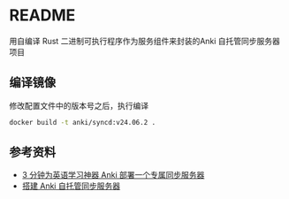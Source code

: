 # README

用自编译 Rust 二进制可执行程序作为服务组件来封装的Anki 自托管同步服务器项目

## 编译镜像

修改配置文件中的版本号之后，执行编译

```bash
docker build -t anki/syncd:v24.06.2 .
```



## 参考资料

- [3 分钟为英语学习神器 Anki 部署一个专属同步服务器](https://www.cnblogs.com/ryanyangcs/p/17508044.html)
- [搭建 Anki 自托管同步服务器](https://blog.gazer.win/essay/build-anki-self-hosted-sync-server.html)
